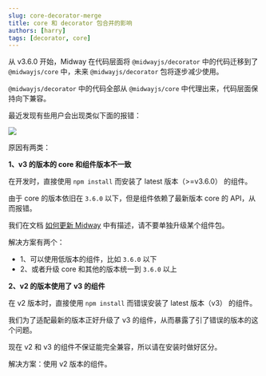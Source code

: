 ```yaml
---
slug: core-decorator-merge
title: core 和 decorator 包合并的影响
authors: [harry]
tags: [decorator, core]
---
```


从 v3.6.0 开始，Midway 在代码层面将 `@midwayjs/decorator` 中的代码迁移到了 `@midwayjs/core` 中，未来 `@midwayjs/decorator` 包将逐步减少使用。

`@midwayjs/decorator` 中的代码全部从 `@midwayjs/core` 中代理出来，代码层面保持向下兼容。

最近发现有些用户会出现类似下面的报错：

![](https://img.alicdn.com/imgextra/i3/O1CN01ZUf1P31oSBRQlBEhv_!!6000000005223-0-tps-3148-554.jpg)

原因有两类：

**1、v3 的版本的 core 和组件版本不一致**

在开发时，直接使用 `npm install` 而安装了 latest 版本（>=v3.6.0） 的组件。

由于 core 的版本依旧在 `3.6.0` 以下，但是组件依赖了最新版本 core 的 API，从而报错。

我们在文档 [如何更新 Midway](./docs/how_to_update_midway) 中有描述，请不要单独升级某个组件包。

解决方案有两个：

- 1、可以使用低版本的组件，比如 `3.6.0` 以下
- 2、或者升级 core 和其他的版本统一到  `3.6.0` 以上



**2、v2 的版本使用了 v3 的组件**

在 v2 版本时，直接使用 `npm install` 而错误安装了 latest 版本（v3） 的组件。

我们为了适配最新的版本正好升级了 v3 的组件，从而暴露了引了错误的版本的这个问题。

现在 v2 和 v3 的组件不保证能完全兼容，所以请在安装时做好区分。

解决方案：使用 v2 版本的组件。

